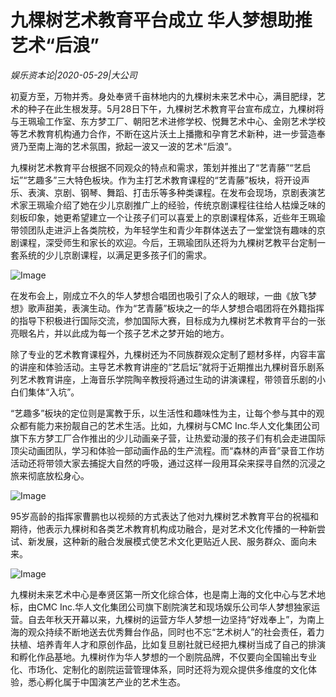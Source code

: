 # 九棵树艺术教育平台成立 华人梦想助推艺术“后浪”

*娱乐资本论|2020-05-29|大公司*

初夏方至，万物并秀。身处奉贤千亩林地内的九棵树未来艺术中心，满目肥绿，艺术的种子在此生根发芽。5月28日下午，九棵树艺术教育平台宣布成立，九棵树将与王珮瑜工作室、东方梦工厂、朝阳艺术进修学校、悦舞艺术中心、金刚艺术学校等艺术教育机构通力合作，不断在这片沃土上播撒和孕育艺术新种，进一步营造奉贤乃至南上海的艺术氛围，掀起一波又一波的艺术“后浪”。

九棵树艺术教育平台根据不同观众的特点和需求，策划并推出了“艺青藤”“艺启坛”“艺趣多”三大特色板块。作为主打艺术教育课程的“艺青藤”板块，将开设声乐、表演、京剧、钢琴、舞蹈、打击乐等多种类课程。在发布会现场，京剧表演艺术家王珮瑜介绍了她在少儿京剧推广上的经验，传统京剧课程往往给人枯燥乏味的刻板印象，她更希望建立一个让孩子们可以喜爱上的京剧课程体系，近些年王珮瑜带领团队走进沪上各类院校，为年轻学生和青少年群体送去了一堂堂饶有趣味的京剧课程，深受师生和家长的欢迎。今后，王珮瑜团队还将为九棵树艺教平台定制一套系统的少儿京剧课程，以满足更多孩子们的需求。

![Image](http://static.ylzbl.com/uploads/ueditor/php/upload/image/20200529/1590721994702908.jpeg)

在发布会上，刚成立不久的华人梦想合唱团也吸引了众人的眼球，一曲《放飞梦想》歌声甜美，表演生动。作为“艺青藤”板块之一的华人梦想合唱团将在外籍指挥的指导下积极进行国际交流，参加国际大赛，目标成为九棵树艺术教育平台的一张亮眼名片，并以此成为每一个孩子艺术之梦开始的地方。

除了专业的艺术教育课程外，九棵树还为不同族群观众定制了题材多样，内容丰富的讲座和体验活动。主导艺术教育讲座的“艺启坛”就将于近期推出九棵树音乐剧系列艺术教育讲座，上海音乐学院陶辛教授将通过生动的讲演课程，带领音乐剧的小白们集体“入坑”。

“艺趣多”板块的定位则是寓教于乐，以生活性和趣味性为主，让每个参与其中的观众都有能力来扮靓自己的艺术生活。比如，九棵树与CMC Inc.华人文化集团公司旗下东方梦工厂合作推出的少儿动画亲子营，让热爱动漫的孩子们有机会走进国际顶尖动画团队，学习和体验一部动画作品的生产流程。而“森林的声音”录音工作坊活动还将带领大家去捕捉大自然的呼吸，通过这样一段用耳朵来探寻自然的沉浸之旅来彻底放松身心。

![Image](http://static.ylzbl.com/uploads/ueditor/php/upload/image/20200529/1590722020652436.jpeg)

95岁高龄的指挥家曹鹏也以视频的方式表达了他对九棵树艺术教育平台的祝福和期待，他表示九棵树和各类艺术教育机构成功融合，是对艺术文化传播的一种新尝试、新发展，这种新的融合发展模式使艺术文化更贴近人民、服务群众、面向未来。

![Image](http://static.ylzbl.com/uploads/ueditor/php/upload/image/20200529/1590722009593522.jpeg)

九棵树未来艺术中心是奉贤区第一所文化综合体，也是南上海的文化中心与艺术地标，由CMC Inc.华人文化集团公司旗下剧院演艺和现场娱乐公司华人梦想独家运营。自去年秋天开幕以来，九棵树的运营方华人梦想一边坚持“好戏奉上”，为南上海的观众持续不断地送去优秀舞台作品，同时也不忘“艺术树人”的社会责任，着力扶植、培养青年人才和原创作品，比如复旦剧社就已经把九棵树当成了自己的排演和孵化作品基地。九棵树作为华人梦想的一个剧院品牌，不仅要向全国输出专业化、市场化、定制化的剧院运营管理体系，同时还将为观众提供多维度的文化体验，悉心孵化属于中国演艺产业的艺术生态。

